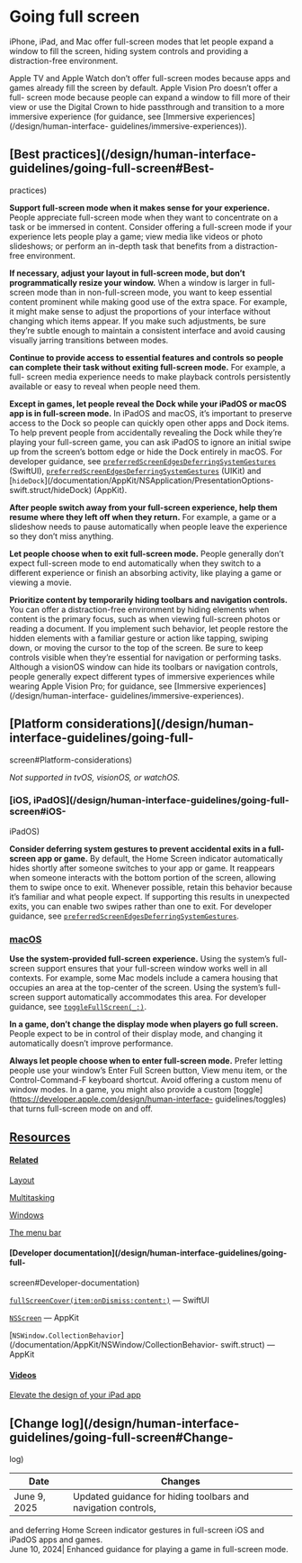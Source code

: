 # Going full screen

iPhone, iPad, and Mac offer full-screen modes that let people expand a window
to fill the screen, hiding system controls and providing a distraction-free
environment.

Apple TV and Apple Watch don’t offer full-screen modes because apps and games
already fill the screen by default. Apple Vision Pro doesn’t offer a full-
screen mode because people can expand a window to fill more of their view or
use the Digital Crown to hide passthrough and transition to a more immersive
experience (for guidance, see [Immersive experiences](/design/human-interface-
guidelines/immersive-experiences)).

## [Best practices](/design/human-interface-guidelines/going-full-screen#Best-
practices)

**Support full-screen mode when it makes sense for your experience.** People
appreciate full-screen mode when they want to concentrate on a task or be
immersed in content. Consider offering a full-screen mode if your experience
lets people play a game; view media like videos or photo slideshows; or
perform an in-depth task that benefits from a distraction-free environment.

**If necessary, adjust your layout in full-screen mode, but don’t
programmatically resize your window.** When a window is larger in full-screen
mode than in non-full-screen mode, you want to keep essential content
prominent while making good use of the extra space. For example, it might make
sense to adjust the proportions of your interface without changing which items
appear. If you make such adjustments, be sure they’re subtle enough to
maintain a consistent interface and avoid causing visually jarring transitions
between modes.

**Continue to provide access to essential features and controls so people can
complete their task without exiting full-screen mode.** For example, a full-
screen media experience needs to make playback controls persistently available
or easy to reveal when people need them.

**Except in games, let people reveal the Dock while your iPadOS or macOS app
is in full-screen mode.** In iPadOS and macOS, it’s important to preserve
access to the Dock so people can quickly open other apps and Dock items. To
help prevent people from accidentally revealing the Dock while they’re playing
your full-screen game, you can ask iPadOS to ignore an initial swipe up from
the screen’s bottom edge or hide the Dock entirely in macOS. For developer
guidance, see
[`preferredScreenEdgesDeferringSystemGestures`](/documentation/SwiftUI/UIHostingController/preferredScreenEdgesDeferringSystemGestures)
(SwiftUI),
[`preferredScreenEdgesDeferringSystemGestures`](/documentation/UIKit/UIViewController/preferredScreenEdgesDeferringSystemGestures)
(UIKit) and
[`hideDock`](/documentation/AppKit/NSApplication/PresentationOptions-
swift.struct/hideDock) (AppKit).

**After people switch away from your full-screen experience, help them resume
where they left off when they return.** For example, a game or a slideshow
needs to pause automatically when people leave the experience so they don’t
miss anything.

**Let people choose when to exit full-screen mode.** People generally don’t
expect full-screen mode to end automatically when they switch to a different
experience or finish an absorbing activity, like playing a game or viewing a
movie.

**Prioritize content by temporarily hiding toolbars and navigation controls.**
You can offer a distraction-free environment by hiding elements when content
is the primary focus, such as when viewing full-screen photos or reading a
document. If you implement such behavior, let people restore the hidden
elements with a familiar gesture or action like tapping, swiping down, or
moving the cursor to the top of the screen. Be sure to keep controls visible
when they’re essential for navigation or performing tasks. Although a visionOS
window can hide its toolbars or navigation controls, people generally expect
different types of immersive experiences while wearing Apple Vision Pro; for
guidance, see [Immersive experiences](/design/human-interface-
guidelines/immersive-experiences).

## [Platform considerations](/design/human-interface-guidelines/going-full-
screen#Platform-considerations)

 _Not supported in tvOS, visionOS, or watchOS._

### [iOS, iPadOS](/design/human-interface-guidelines/going-full-screen#iOS-
iPadOS)

**Consider deferring system gestures to prevent accidental exits in a full-
screen app or game.** By default, the Home Screen indicator automatically
hides shortly after someone switches to your app or game. It reappears when
someone interacts with the bottom portion of the screen, allowing them to
swipe once to exit. Whenever possible, retain this behavior because it’s
familiar and what people expect. If supporting this results in unexpected
exits, you can enable two swipes rather than one to exit. For developer
guidance, see
[`preferredScreenEdgesDeferringSystemGestures`](/documentation/SwiftUI/UIHostingController/preferredScreenEdgesDeferringSystemGestures).

### [macOS](/design/human-interface-guidelines/going-full-screen#macOS)

**Use the system-provided full-screen experience.** Using the system’s full-
screen support ensures that your full-screen window works well in all
contexts. For example, some Mac models include a camera housing that occupies
an area at the top-center of the screen. Using the system’s full-screen
support automatically accommodates this area. For developer guidance, see
[`toggleFullScreen(_:)`](/documentation/AppKit/NSWindow/toggleFullScreen\(_:\)).

**In a game, don’t change the display mode when players go full screen.**
People expect to be in control of their display mode, and changing it
automatically doesn’t improve performance.

**Always let people choose when to enter full-screen mode.** Prefer letting
people use your window’s Enter Full Screen button, View menu item, or the
Control-Command-F keyboard shortcut. Avoid offering a custom menu of window
modes. In a game, you might also provide a custom
[toggle](https://developer.apple.com/design/human-interface-
guidelines/toggles) that turns full-screen mode on and off.

## [Resources](/design/human-interface-guidelines/going-full-screen#Resources)

#### [Related](/design/human-interface-guidelines/going-full-screen#Related)

[Layout](/design/human-interface-guidelines/layout)

[Multitasking](/design/human-interface-guidelines/multitasking)

[Windows](/design/human-interface-guidelines/windows)

[The menu bar](/design/human-interface-guidelines/the-menu-bar)

#### [Developer documentation](/design/human-interface-guidelines/going-full-
screen#Developer-documentation)

[`fullScreenCover(item:onDismiss:content:)`](/documentation/SwiftUI/View/fullScreenCover\(item:onDismiss:content:\))
— SwiftUI

[`NSScreen`](/documentation/AppKit/NSScreen) — AppKit

[`NSWindow.CollectionBehavior`](/documentation/AppKit/NSWindow/CollectionBehavior-
swift.struct) — AppKit

#### [Videos](/design/human-interface-guidelines/going-full-screen#Videos)

[ Elevate the design of your iPad app
](https://developer.apple.com/videos/play/wwdc2025/208)

## [Change log](/design/human-interface-guidelines/going-full-screen#Change-
log)

Date| Changes  
---|---  
June 9, 2025| Updated guidance for hiding toolbars and navigation controls,
and deferring Home Screen indicator gestures in full-screen iOS and iPadOS
apps and games.  
June 10, 2024| Enhanced guidance for playing a game in full-screen mode.

